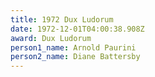 ```yaml
---
title: 1972 Dux Ludorum
date: 1972-12-01T04:00:38.908Z
award: Dux Ludorum
person1_name: Arnold Paurini
person2_name: Diane Battersby
---
```


